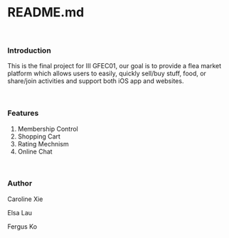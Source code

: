 <h1>README.md</h1>
<br>
<h3>Introduction</h3>
<p>This is the final project for III GFEC01, our goal is to provide a flea market platform which allows users to easily, quickly sell/buy stuff, food, or share/join activities and support both iOS app and websites.</p>
<br>
<h3>Features</h3>
<ol>
	<li>Membership Control</li>
	<li>Shopping Cart</li>
	<li>Rating Mechnism</li>
	<li>Online Chat</li>
</ol>
<br>
<h3>Author</h3>
<p>Caroline Xie</p>
<p>Elsa Lau</p>
<p>Fergus Ko</p>